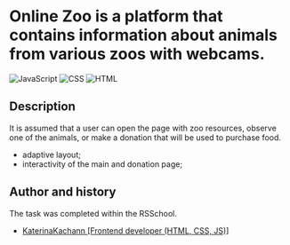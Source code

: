 
Online Zoo is a platform that contains information about animals from various zoos with webcams.
=================================================
![JavaScript](https://img.shields.io/badge/javascript-%23007ACC.svg?style=for-the-badge&logo=javascript&logoColor=white)
![CSS](https://img.shields.io/badge/CSS3-1572B6?style=for-the-badge&logo=css3&logoColor=white)
![HTML](https://img.shields.io/badge/HTML5-E34F26?style=for-the-badge&logo=html5&logoColor=white)

Description
-----------------
It is assumed that a user can open the page with zoo resources, observe one of the animals, or make a donation that will be used to purchase food.


- adaptive layout;
- interactivity of the main and donation page;

Author and history
---------------------------

The task was completed within the RSSchool.

* [KaterinaKachann  [Frontend developer (HTML, CSS, JS)]](https://github.com/KaterinaKachann)
